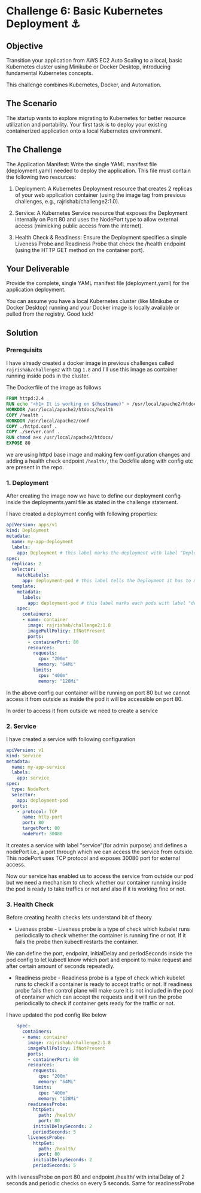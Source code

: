 # Challenge 6: Basic Kubernetes Deployment ⚓

## Objective
Transition your application from AWS EC2 Auto Scaling to a local, basic Kubernetes cluster using Minikube or Docker Desktop, introducing fundamental Kubernetes concepts.

This challenge combines Kubernetes, Docker, and Automation.

## The Scenario
The startup wants to explore migrating to Kubernetes for better resource utilization and portability. Your first task is to deploy your existing containerized application onto a local Kubernetes environment.

## The Challenge
The Application Manifest: Write the single YAML manifest file (deployment.yaml) needed to deploy the application. This file must contain the following two resources:

1. Deployment: A Kubernetes Deployment resource that creates 2 replicas of your web application container (using the image tag from previous challenges, e.g., rajrishab/challenge2:1.0).

2. Service: A Kubernetes Service resource that exposes the Deployment internally on Port 80 and uses the NodePort type to allow external access (mimicking public access from the internet).

3. Health Check & Readiness: Ensure the Deployment specifies a simple Liveness Probe and Readiness Probe that check the /health endpoint (using the HTTP GET method on the container port).

## Your Deliverable
Provide the complete, single YAML manifest file (deployment.yaml) for the application deployment.

You can assume you have a local Kubernetes cluster (like Minikube or Docker Desktop) running and your Docker image is locally available or pulled from the registry. Good luck!


## Solution

### Prerequisits

I have already created a docker image in previous challenges called `rajrishab/challenge2` with tag `1.8` and I'll use this image as container running inside pods in the cluster.

The Dockerfile of the image as follows

```Dockerfile
FROM httpd:2.4
RUN echo "<h1> It is working on $(hostname)" > /usr/local/apache2/htdocs/index.html
WORKDIR /usr/local/apache2/htdocs/health
COPY /health .
WORKDIR /usr/local/apache2/conf
COPY ./httpd.conf .
COPY ./server.conf .
RUN chmod a+x /usr/local/apache2/htdocs/
EXPOSE 80
```

we are using httpd base image and making few configuration changes and adding a health check endpoint `/health/`, the Dockfile along with config etc are present in the repo.


### 1. Deployment

After creating the image now we have to define our deployment config inside the deployments.yaml file as stated in the challenge statement.

I have created a deployment config with following properties:

```yaml
apiVersion: apps/v1 
kind: Deployment
metadata:
  name: my-app-deployment 
  labels: 
    app: Deployment # this label marks the deployment with label "Deployment", we can use the label for admin tasks
spec: 
  replicas: 2
  selector:
    matchLabels:
      app: deployment-pod # this label tells the Deployment it has to manage 2 replices to pods with label "deployment-pods"
  template:
    metadata:
      labels:
        app: deployment-pod # this label marks each pods with label "deployment-pod".
    spec:
      containers:
      - name: container
        image: rajrishab/challenge2:1.8
        imagePullPolicy: IfNotPresent
        ports:
        - containerPort: 80
        resources:
          requests:
            cpu: "200m"
            memory: "64Mi"
          limits:
            cpu: "400m"
            memory: "128Mi"
```



In the above config our container will be running on port 80 but we cannot access it from outside as inside the pod it will be accessible on port 80.

In order to access it from outside we need to create a service


### 2. Service

I have created a service with following configuration

```yaml
apiVersion: v1
kind: Service
metadata:
  name: my-app-service 
  labels:
    app: service
spec:
  type: NodePort 
  selector:
    app: deployment-pod 
  ports:
    - protocol: TCP
      name: http-port 
      port: 80
      targetPort: 80 
      nodePort: 30080
```

It creates a service with label "service"(for admin purpose) and defines a nodePort i.e.,  a port through which we can access the service from outside. This nodePort uses TCP protocol and exposes 30080 port for external access.

Now our service has enabled us to access the service from outside our pod but we need a mechanism to check whether our container running inside the pod is ready to take traffics or not and also if it is working fine or not.


### 3. Health Check

Before creating health checks lets understand bit of theory

- Liveness probe - Liveness probe is a type of check which kubelet runs periodically to check whether the container is running fine or not. If it fails the probe then kubectl restarts the container.

We can define the port, endpoint, initialDelay and periodSeconds inside the pod config to let kubectl know which port and enpoint to make request and after certain amount of seconds repeatedly.


- Readiness probe - Readiness probe is a type of check which kubelet runs to check if a container is ready to accept traffic or not. If readiness probe fails then control plane will make sure it is not included in the pool of container which can accept the requests and it will run the probe periodically to check if container gets ready for the traffic or not.



I have updated the pod config like below

```yaml
    spec:
      containers:
      - name: container
        image: rajrishab/challenge2:1.8
        imagePullPolicy: IfNotPresent
        ports:
        - containerPort: 80
        resources:
          requests:
            cpu: "200m"
            memory: "64Mi"
          limits:
            cpu: "400m"
            memory: "128Mi"
        readinessProbe:
          httpGet:
            path: /health/
            port: 80
          initialDelaySeconds: 2
          periodSeconds: 5
        livenessProbe:
          httpGet:
            path: /health/
            port: 80
          initialDelaySeconds: 2
          periodSeconds: 5
```

with livenessProbe on port 80 and endpoint /health/ with initaiDelay of 2 seconds and periodic checks on every 5 seconds. Same for readinessProbe

